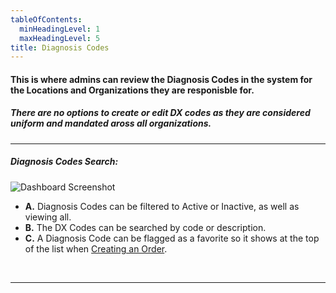 ```yaml
---
tableOfContents:
  minHeadingLevel: 1
  maxHeadingLevel: 5
title: Diagnosis Codes
---
```


#### This is where admins can review the Diagnosis Codes in the system for the Locations and Organizations they are responisble for.
##### There are no options to create or edit DX codes as they are considered uniform and mandated aross all organizations.

<hr />

##### Diagnosis Codes Search:

![Dashboard Screenshot](/screenPrints/DXCodesSearch.png)

- **A.** Diagnosis Codes can be filtered to Active or Inactive, as well as viewing all.
- **B.** The DX Codes can be searched by code or description.
- **C.** A Diagnosis Code can be flagged as a favorite so it shows at the top of the list when [Creating an Order](/orders/add_edit/).

<br />

<hr />

